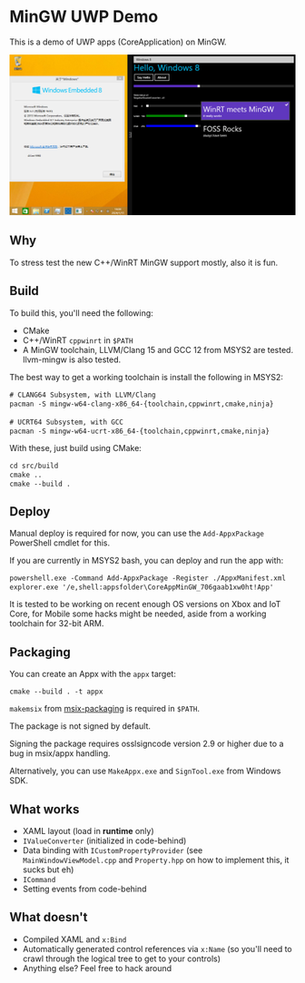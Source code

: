 # MinGW UWP Demo

This is a demo of UWP apps (CoreApplication) on MinGW.

![demo](Images/demo.png)

## Why

To stress test the new C++/WinRT MinGW support mostly, also it is fun.

## Build

To build this, you'll need the following:

- CMake
- C++/WinRT `cppwinrt` in `$PATH`
- A MinGW toolchain, LLVM/Clang 15 and GCC 12 from MSYS2 are tested. llvm-mingw is also tested.

The best way to get a working toolchain is install the following in MSYS2:

```
# CLANG64 Subsystem, with LLVM/Clang
pacman -S mingw-w64-clang-x86_64-{toolchain,cppwinrt,cmake,ninja}

# UCRT64 Subsystem, with GCC
pacman -S mingw-w64-ucrt-x86_64-{toolchain,cppwinrt,cmake,ninja}
```

With these, just build using CMake:
```
cd src/build
cmake ..
cmake --build .
```

## Deploy

Manual deploy is required for now, you can use the `Add-AppxPackage` PowerShell cmdlet for this.

If you are currently in MSYS2 bash, you can deploy and run the app with: 

```
powershell.exe -Command Add-AppxPackage -Register ./AppxManifest.xml
explorer.exe '/e,shell:appsfolder\CoreAppMinGW_706gaab1xw0ht!App'
```

It is tested to be working on recent enough OS versions on Xbox and IoT Core, for Mobile some hacks might be needed, aside from a working toolchain for 32-bit ARM.

## Packaging

You can create an Appx with the `appx` target:

```
cmake --build . -t appx
```

`makemsix` from [msix-packaging](https://github.com/microsoft/msix-packaging) is required in `$PATH`.

The package is not signed by default.

Signing the package requires osslsigncode version 2.9 or higher due to a bug in msix/appx handling.

Alternatively, you can use `MakeAppx.exe` and `SignTool.exe` from Windows SDK.

## What works

- XAML layout (load in **runtime** only)
- `IValueConverter` (initialized in code-behind)
- Data binding with `ICustomPropertyProvider` (see `MainWindowViewModel.cpp` and `Property.hpp` on how to implement this, it sucks but eh)
- `ICommand`
- Setting events from code-behind

## What doesn't

- Compiled XAML and `x:Bind`
- Automatically generated control references via `x:Name` (so you'll need to crawl through the logical tree to get to your controls)
- Anything else? Feel free to hack around
